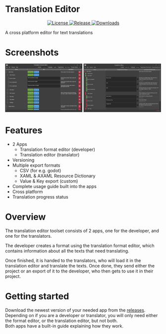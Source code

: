# Translation Editor
  <p align="center">
    <a href="https://github.com/jeffvli/feishin/blob/main/LICENSE">
      <img src="https://img.shields.io/github/license/Justin113D/TranslationEditor?style=flat-square&color=brightgreen"
      alt="License">
    </a>
    <a href="https://github.com/jeffvli/feishin/releases">
      <img src="https://img.shields.io/github/v/release/Justin113D/TranslationEditor?style=flat-square&color=blue"
      alt="Release">
    </a>
    <a href="https://github.com/jeffvli/feishin/releases">
      <img src="https://img.shields.io/github/downloads/Justin113D/TranslationEditor/total?style=flat-square&color=orange"
      alt="Downloads">
    </a>
  </p>
A cross platform editor for text translations

# Screenshots
<a href="https://raw.githubusercontent.com/Justin113D/TranslationEditor/master/Media/FormatEditor.png"><img src="https://raw.githubusercontent.com/Justin113D/TranslationEditor/master/Media/FormatEditor.png" width="49.5%"/></a>
<a href="https://raw.githubusercontent.com/Justin113D/TranslationEditor/master/Media/ProjectEditor.png"><img src="https://raw.githubusercontent.com/Justin113D/TranslationEditor/master/Media/ProjectEditor.png" width="49.5%"/></a>

# Features
- 2 Apps
  - Translation format editor (developer)
  - Translation editor (translator)
- Versioning
- Multiple export formats
  - CSV (for e.g. godot)
  - XAML & AXAML Resource Dictionary
  - Value & Key export (custom)
- Complete usage guide built into the apps
- Cross platform
- Translation progress status

# Overview
The translation editor toolset consists of 2 apps, one for the developer, and one for the translators.

The developer creates a format using the translation format editor, which contains information about all the texts that need translating.

Once finished, it is handed to the translators, who will load it in the translation editor and translate the texts. Once done, they send either the project or an export of it to the developer, who then gets to use it in their project.

# Getting started
Download the newest version of your needed app from the [releases](https://github.com/Justin113D/TranslationEditor/releases).<br/>
Depending on if you are a developer or translator, you will only need either the format editor, or the translation editor, but not both.<br/>
Both apps have a built-in guide explaining how they work.
